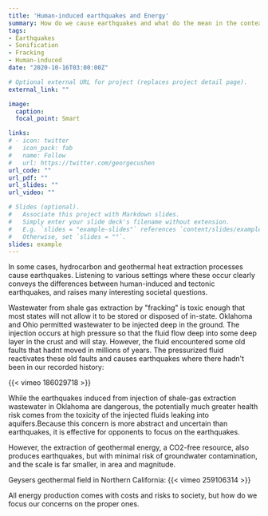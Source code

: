 ```yaml
---
title: 'Human-induced earthquakes and Energy'
summary: How do we cause earthquakes and what do the mean in the context of energy sources?
tags:
- Earthquakes
- Sonification
- Fracking
- Human-induced
date: "2020-10-16T03:00:00Z"

# Optional external URL for project (replaces project detail page).
external_link: ""

image:
  caption:
  focal_point: Smart

links:
# - icon: twitter
#   icon_pack: fab
#   name: Follow
#   url: https://twitter.com/georgecushen
url_code: ""
url_pdf: ""
url_slides: ""
url_video: ""

# Slides (optional).
#   Associate this project with Markdown slides.
#   Simply enter your slide deck's filename without extension.
#   E.g. `slides = "example-slides"` references `content/slides/example-slides.md`.
#   Otherwise, set `slides = ""`.
slides: example
---
```


<!-- Insert vimeo video using its id -->

In some cases, hydrocarbon and geothermal heat extraction processes cause earthquakes. Listening to various settings where these occur clearly conveys the differences between human-induced and tectonic earthquakes, and raises many interesting societal questions.

Wastewater from shale gas extraction by "fracking" is toxic enough that most states will not allow it to be stored or disposed of in-state. Oklahoma and Ohio permitted wastewater to be injected deep in the ground. The injection occurs at high pressure so that the fluid flow deep into some deep layer in the crust and will stay. However, the fluid encountered some old faults that hadnt moved in millions of years. The pressurized fluid reactivates these old faults and causes earthquakes where there hadn't been in our recorded history:  

{{< vimeo 186029718 >}}

While the earthquakes induced from injection of shale-gas extraction wastewater in Oklahoma are dangerous, the potentially much greater health risk comes from the toxicity of the injected fluids leaking into aquifers.Because this concern is more abstract and uncertain than earthquakes, it is effective for opponents to focus on the earthquakes.

However, the extraction of geothermal energy, a CO2-free resource, also produces earthquakes, but with minimal risk of groundwater contamination, and the scale is far smaller, in area and magnitude.

Geysers geothermal field in Northern California:
{{< vimeo 259106314 >}}

All energy production comes with costs and risks to society, but how do we focus our concerns on the proper ones.
